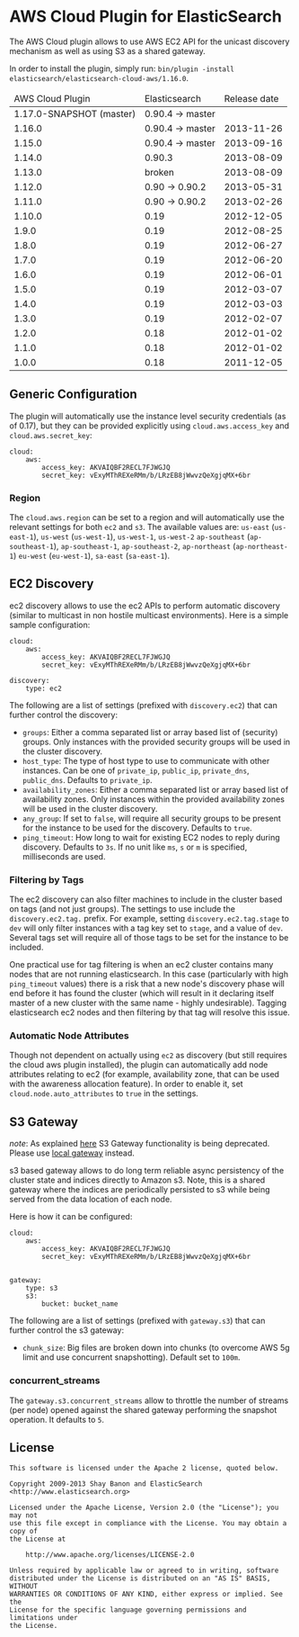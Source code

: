 AWS Cloud Plugin for ElasticSearch
==================================

The AWS Cloud plugin allows to use AWS EC2 API for the unicast discovery mechanism as well as using S3 as a shared gateway.

In order to install the plugin, simply run: `bin/plugin -install elasticsearch/elasticsearch-cloud-aws/1.16.0`.

<table>
	<thead>
		<tr>
			<td>AWS Cloud Plugin</td>
			<td>Elasticsearch</td>
			<td>Release date</td>
		</tr>
	</thead>
	<tbody>
		<tr>
			<td>1.17.0-SNAPSHOT (master)</td>
			<td>0.90.4 -> master</td>
			<td></td>
		</tr>
		<tr>
			<td>1.16.0</td>
			<td>0.90.4 -> master</td>
			<td>2013-11-26</td>
		</tr>
		<tr>
			<td>1.15.0</td>
			<td>0.90.4 -> master</td>
			<td>2013-09-16</td>
		</tr>
		<tr>
			<td>1.14.0</td>
			<td>0.90.3</td>
			<td>2013-08-09</td>
		</tr>
		<tr>
			<td>1.13.0</td>
			<td>broken</td>
			<td>2013-08-09</td>
		</tr>
		<tr>
			<td>1.12.0</td>
			<td>0.90 -> 0.90.2</td>
			<td>2013-05-31</td>
		</tr>
		<tr>
			<td>1.11.0</td>
			<td>0.90 -> 0.90.2</td>
            <td>2013-02-26</td>
		</tr>
		<tr>
			<td>1.10.0</td>
			<td>0.19</td>
            <td>2012-12-05</td>
		</tr>
		<tr>
			<td>1.9.0</td>
			<td>0.19</td>
            <td>2012-08-25</td>
		</tr>
		<tr>
			<td>1.8.0</td>
			<td>0.19</td>
            <td>2012-06-27</td>
		</tr>
		<tr>
			<td>1.7.0</td>
			<td>0.19</td>
            <td>2012-06-20</td>
		</tr>
		<tr>
			<td>1.6.0</td>
			<td>0.19</td>
            <td>2012-06-01</td>
		</tr>
		<tr>
			<td>1.5.0</td>
			<td>0.19</td>
            <td>2012-03-07</td>
		</tr>
		<tr>
			<td>1.4.0</td>
			<td>0.19</td>
            <td>2012-03-03</td>
		</tr>
		<tr>
			<td>1.3.0</td>
			<td>0.19</td>
            <td>2012-02-07</td>
		</tr>
		<tr>
			<td>1.2.0</td>
			<td>0.18</td>
            <td>2012-01-02</td>
		</tr>
		<tr>
			<td>1.1.0</td>
			<td>0.18</td>
            <td>2012-01-02</td>
		</tr>
		<tr>
			<td>1.0.0</td>
			<td>0.18</td>
            <td>2011-12-05</td>
		</tr>
	</tbody>
</table>

## Generic Configuration

The plugin will automatically use the instance level security credentials (as of 0.17), but they can be provided explicitly using `cloud.aws.access_key` and `cloud.aws.secret_key`:

    cloud:
        aws:
            access_key: AKVAIQBF2RECL7FJWGJQ
            secret_key: vExyMThREXeRMm/b/LRzEB8jWwvzQeXgjqMX+6br


### Region

The `cloud.aws.region` can be set to a region and will automatically use the relevant settings for both `ec2` and `s3`. The available values are: `us-east` (`us-east-1`), `us-west` (`us-west-1`), `us-west-1`, `us-west-2` `ap-southeast` (`ap-southeast-1`), `ap-southeast-1`, `ap-southeast-2`, `ap-northeast` (`ap-northeast-1`) `eu-west` (`eu-west-1`), `sa-east` (`sa-east-1`).


## EC2 Discovery

ec2 discovery allows to use the ec2 APIs to perform automatic discovery (similar to multicast in non hostile multicast environments). Here is a simple sample configuration:

    cloud:
        aws:
            access_key: AKVAIQBF2RECL7FJWGJQ
            secret_key: vExyMThREXeRMm/b/LRzEB8jWwvzQeXgjqMX+6br
    
    discovery:
        type: ec2

The following are a list of settings (prefixed with `discovery.ec2`) that can further control the discovery:

* `groups`: Either a comma separated list or array based list of (security) groups. Only instances with the provided security groups will be used in the cluster discovery.
* `host_type`: The type of host type to use to communicate with other instances. Can be one of `private_ip`, `public_ip`, `private_dns`, `public_dns`. Defaults to `private_ip`.
* `availability_zones`: Either a comma separated list or array based list of availability zones. Only instances within the provided availability zones will be used in the cluster discovery.
* `any_group`: If set to `false`, will require all security groups to be present for the instance to be used for the discovery. Defaults to `true`.
* `ping_timeout`: How long to wait for existing EC2 nodes to reply during discovery. Defaults to `3s`. If no unit like `ms`, `s` or `m` is specified, milliseconds are used.

### Filtering by Tags

The ec2 discovery can also filter machines to include in the cluster based on tags (and not just groups). The settings to use include the `discovery.ec2.tag.` prefix. For example, setting `discovery.ec2.tag.stage` to `dev` will only filter instances with a tag key set to `stage`, and a value of `dev`. Several tags set will require all of those tags to be set for the instance to be included.

One practical use for tag filtering is when an ec2 cluster contains many nodes that are not running elasticsearch. In this case (particularly with high `ping_timeout` values) there is a risk that a new node's discovery phase will end before it has found the cluster (which will result in it declaring itself master of a new cluster with the same name - highly undesirable). Tagging elasticsearch ec2 nodes and then filtering by that tag will resolve this issue.

### Automatic Node Attributes

Though not dependent on actually using `ec2` as discovery (but still requires the cloud aws plugin installed), the plugin can automatically add node attributes relating to ec2 (for example, availability zone, that can be used with the awareness allocation feature). In order to enable it, set `cloud.node.auto_attributes` to `true` in the settings.

## S3 Gateway

*note*: As explained [here](http://www.elasticsearch.org/guide/en/elasticsearch/reference/current/modules-gateway-s3.html) S3 Gateway functionality is being deprecated. Please use [local gateway](http://www.elasticsearch.org/guide/en/elasticsearch/reference/current/modules-gateway-local.html) instead.

s3 based gateway allows to do long term reliable async persistency of the cluster state and indices directly to Amazon s3. Note, this is a shared gateway where the indices are periodically persisted to s3 while being served from the data location of each node. 

Here is how it can be configured:

    cloud:
        aws:
            access_key: AKVAIQBF2RECL7FJWGJQ
            secret_key: vExyMThREXeRMm/b/LRzEB8jWwvzQeXgjqMX+6br
    
    
    gateway:
        type: s3
        s3:
            bucket: bucket_name

The following are a list of settings (prefixed with `gateway.s3`) that can further control the s3 gateway:

* `chunk_size`: Big files are broken down into chunks (to overcome AWS 5g limit and use concurrent snapshotting). Default set to `100m`.

### concurrent_streams

The `gateway.s3.concurrent_streams` allow to throttle the number of streams (per node) opened against the shared gateway performing the snapshot operation. It defaults to `5`.

License
-------

    This software is licensed under the Apache 2 license, quoted below.

    Copyright 2009-2013 Shay Banon and ElasticSearch <http://www.elasticsearch.org>

    Licensed under the Apache License, Version 2.0 (the "License"); you may not
    use this file except in compliance with the License. You may obtain a copy of
    the License at

        http://www.apache.org/licenses/LICENSE-2.0

    Unless required by applicable law or agreed to in writing, software
    distributed under the License is distributed on an "AS IS" BASIS, WITHOUT
    WARRANTIES OR CONDITIONS OF ANY KIND, either express or implied. See the
    License for the specific language governing permissions and limitations under
    the License.
